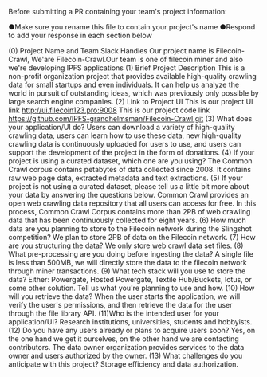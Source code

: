 Before submitting a PR containing your team's project information:

●Make sure you rename this file to contain your project's name
●Respond to add your response in each section below

(0) Project Name and Team Slack Handles
Our project name is Filecoin-Crawl, We'are Filecoin-Crawl.Our team is one of filecoin miner and also we're developing IPFS applications
(1) Brief Project Description
This is a non-profit organization project that provides available high-quality crawling data for small startups and even individuals. It can help us analyze the world in pursuit of outstanding ideas, which was previously only possible by large search engine companies.
(2) Link to Project UI
This is our project UI link http://ui.filecoin123.pro:9008   This is our project code link https://github.com/IPFS-grandhelmsman/Filecoin-Crawl.git
(3) What does your application/UI do?
Users can download a variety of high-quality crawling data, users can learn how to use these data, new high-quality crawling data is continuously uploaded for users to use, and users can support the development of the project in the form of donations.
(4) If your project is using a curated dataset, which one are you using?
The Common Crawl corpus contains petabytes of data collected since 2008. It contains raw web page data, extracted metadata and text extractions.
(5) If your project is not using a curated dataset, please tell us a little bit more about your data by answering the questions below.
Common Crawl provides an open web crawling data repository that all users can access for free. In this process, Common Crawl Corpus contains more than 2PB of web crawling data that has been continuously collected for eight years.
(6) How much data are you planning to store to the Filecoin network during the Slingshot competition?
We plan to store 2PB of data on the Filecoin network.
(7) How are you structuring the data?
We only store web crawl data set files.
(8) What pre-processing are you doing before ingesting the data?
A single file is less than 500MB, we will directly store the data to the filecoin network through miner transactions.
(9) What tech stack will you use to store the data?
Either: Powergate, Hosted Powergate, Textile Hub/Buckets, lotus, or some other solution. Tell us what you're planning to use and how.
(10) How will you retrieve the data?
When the user starts the application, we will verify the user's permissions, and then retrieve the data for the user through the file library API.
(11)Who is the intended user for your application/UI? 
Research institutions, universities, students and hobbyists.
(12) Do you have any users already or plans to acquire users soon?
Yes, on the one hand we get it ourselves, on the other hand we are contacting contributors.
The data owner organization provides services to the data owner and users authorized by the owner.
(13) What challenges do you anticipate with this project?
Storage efficiency and data authorization.

